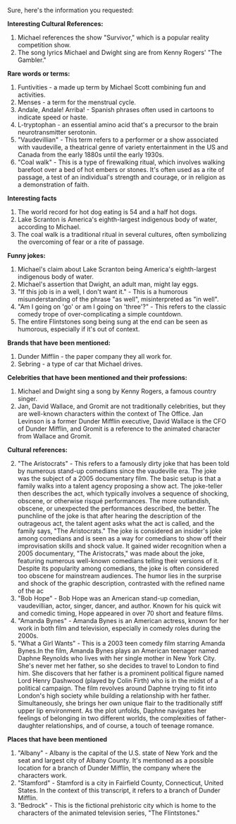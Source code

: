 ﻿Sure, here's the information you requested:

**Interesting Cultural References:**
1. Michael references the show "Survivor," which is a popular reality competition show.
3. The song lyrics Michael and Dwight sing are from Kenny Rogers' "The Gambler."

**Rare words or terms:**
1. Funtivities - a made up term by Michael Scott combining fun and activities.
2. Menses - a term for the menstrual cycle.
3. Andale, Andale! Arriba! - Spanish phrases often used in cartoons to indicate speed or haste.
4. L-tryptophan - an essential amino acid that's a precursor to the brain neurotransmitter serotonin.
5. "Vaudevillian" - This term refers to a performer or a show associated with vaudeville, a theatrical genre of variety entertainment in the US and Canada from the early 1880s until the early 1930s.
6. "Coal walk" - This is a type of firewalking ritual, which involves walking barefoot over a bed of hot embers or stones. It's often used as a rite of passage, a test of an individual's strength and courage, or in religion as a demonstration of faith.

**Interesting facts**
1. The world record for hot dog eating is 54 and a half hot dogs.
2. Lake Scranton is America's eighth-largest indigenous body of water, according to Michael.
3. The coal walk is a traditional ritual in several cultures, often symbolizing the overcoming of fear or a rite of passage.


**Funny jokes:**
1. Michael's claim about Lake Scranton being America's eighth-largest indigenous body of water.
2. Michael's assertion that Dwight, an adult man, might lay eggs.
3. "If this job is in a well, I don't want it." - This is a humorous misunderstanding of the phrase "as well", misinterpreted as "in well".
4. "Am I going on 'go' or am I going on 'three'?" - This refers to the classic comedy trope of over-complicating a simple countdown.
5. The entire Flintstones song being sung at the end can be seen as humorous, especially if it's out of context.

**Brands that have been mentioned:**
1. Dunder Mifflin - the paper company they all work for.
2. Sebring - a type of car that Michael drives.

**Celebrities that have been mentioned and their professions:**
1. Michael and Dwight sing a song by Kenny Rogers, a famous country singer.
2. Jan, David Wallace, and Gromit are not traditionally celebrities, but they are well-known characters within the context of The Office. Jan Levinson is a former Dunder Mifflin executive, David Wallace is the CFO of Dunder Mifflin, and Gromit is a reference to the animated character from Wallace and Gromit.

**Cultural references:**

2. "The Aristocrats" - This refers to a famously dirty joke that has been told by numerous stand-up comedians since the vaudeville era. The joke was the subject of a 2005 documentary film. The basic setup is that a family walks into a talent agency proposing a show act. The joke-teller then describes the act, which typically involves a sequence of shocking, obscene, or otherwise risqué performances. The more outlandish, obscene, or unexpected the performances described, the better. The punchline of the joke is that after hearing the description of the outrageous act, the talent agent asks what the act is called, and the family says, "The Aristocrats." The joke is considered an insider's joke among comedians and is seen as a way for comedians to show off their improvisation skills and shock value. It gained wider recognition when a 2005 documentary, "The Aristocrats," was made about the joke, featuring numerous well-known comedians telling their versions of it. Despite its popularity among comedians, the joke is often considered too obscene for mainstream audiences. The humor lies in the surprise and shock of the graphic description, contrasted with the refined name of the ac
3. "Bob Hope" - Bob Hope was an American stand-up comedian, vaudevillian, actor, singer, dancer, and author. Known for his quick wit and comedic timing, Hope appeared in over 70 short and feature films.
4. "Amanda Bynes" - Amanda Bynes is an American actress, known for her work in both film and television, especially in comedy roles during the 2000s.
5. "What a Girl Wants" - This is a 2003 teen comedy film starring Amanda Bynes.In the film, Amanda Bynes plays an American teenager named Daphne Reynolds who lives with her single mother in New York City. She's never met her father, so she decides to travel to London to find him. She discovers that her father is a prominent political figure named Lord Henry Dashwood (played by Colin Firth) who is in the midst of a political campaign. The film revolves around Daphne trying to fit into London's high society while building a relationship with her father. Simultaneously, she brings her own unique flair to the traditionally stiff upper lip environment. As the plot unfolds, Daphne navigates her feelings of belonging in two different worlds, the complexities of father-daughter relationships, and of course, a touch of teenage romance.


**Places that have been mentioned**
1. "Albany" - Albany is the capital of the U.S. state of New York and the seat and largest city of Albany County. It's mentioned as a possible location for a branch of Dunder Mifflin, the company where the characters work.
2. "Stamford" - Stamford is a city in Fairfield County, Connecticut, United States. In the context of this transcript, it refers to a branch of Dunder Mifflin.
3. "Bedrock" - This is the fictional prehistoric city which is home to the characters of the animated television series, "The Flintstones."




